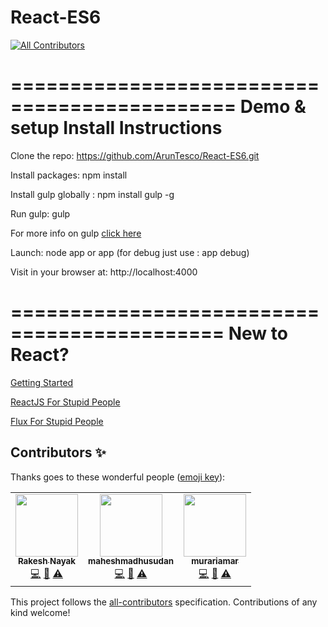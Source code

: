 # React-ES6
<!-- ALL-CONTRIBUTORS-BADGE:START - Do not remove or modify this section -->
[![All Contributors](https://img.shields.io/badge/all_contributors-3-orange.svg?style=flat-square)](#contributors-)
<!-- ALL-CONTRIBUTORS-BADGE:END -->
=============================================
Demo & setup Install Instructions
=============================================

Clone the repo: https://github.com/ArunTesco/React-ES6.git

Install packages: npm install

Install gulp globally :   npm install gulp -g

Run gulp: gulp 

For more info on gulp [click here](http://www.smashingmagazine.com/2014/06/11/building-with-gulp/)

Launch: node app or app (for debug just use : app debug)

Visit in your browser at: http://localhost:4000

============================================
New to React?
============================================
[Getting Started](https://blog.risingstack.com/the-react-way-getting-started-tutorial/)

[ReactJS For Stupid People](http://blog.andrewray.me/reactjs-for-stupid-people)

[Flux For Stupid People](http://blog.andrewray.me/flux-for-stupid-people/)



## Contributors ✨

Thanks goes to these wonderful people ([emoji key](https://allcontributors.org/docs/en/emoji-key)):

<!-- ALL-CONTRIBUTORS-LIST:START - Do not remove or modify this section -->
<!-- prettier-ignore-start -->
<!-- markdownlint-disable -->
<table>
  <tr>
    <td align="center"><a href="https://github.com/rakesh-nayak"><img src="https://avatars3.githubusercontent.com/u/11978348?v=4" width="100px;" alt=""/><br /><sub><b>Rakesh Nayak</b></sub></a><br /><a href="https://github.com/Arunkumar-MS/React-ES6/commits?author=rakesh-nayak" title="Code">💻</a> <a href="https://github.com/Arunkumar-MS/React-ES6/commits?author=rakesh-nayak" title="Documentation">📖</a> <a href="https://github.com/Arunkumar-MS/React-ES6/commits?author=rakesh-nayak" title="Tests">⚠️</a></td>
    <td align="center"><a href="https://github.com/maheshmadhusudan"><img src="https://avatars1.githubusercontent.com/u/7791722?v=4" width="100px;" alt=""/><br /><sub><b>maheshmadhusudan</b></sub></a><br /><a href="https://github.com/Arunkumar-MS/React-ES6/commits?author=maheshmadhusudan" title="Code">💻</a> <a href="https://github.com/Arunkumar-MS/React-ES6/commits?author=maheshmadhusudan" title="Documentation">📖</a> <a href="https://github.com/Arunkumar-MS/React-ES6/commits?author=maheshmadhusudan" title="Tests">⚠️</a></td>
    <td align="center"><a href="https://github.com/murariamar"><img src="https://avatars3.githubusercontent.com/u/7846423?v=4" width="100px;" alt=""/><br /><sub><b>murariamar</b></sub></a><br /><a href="https://github.com/Arunkumar-MS/React-ES6/commits?author=murariamar" title="Code">💻</a> <a href="https://github.com/Arunkumar-MS/React-ES6/commits?author=murariamar" title="Documentation">📖</a> <a href="https://github.com/Arunkumar-MS/React-ES6/commits?author=murariamar" title="Tests">⚠️</a></td>
  </tr>
</table>

<!-- markdownlint-enable -->
<!-- prettier-ignore-end -->
<!-- ALL-CONTRIBUTORS-LIST:END -->

This project follows the [all-contributors](https://github.com/all-contributors/all-contributors) specification. Contributions of any kind welcome!